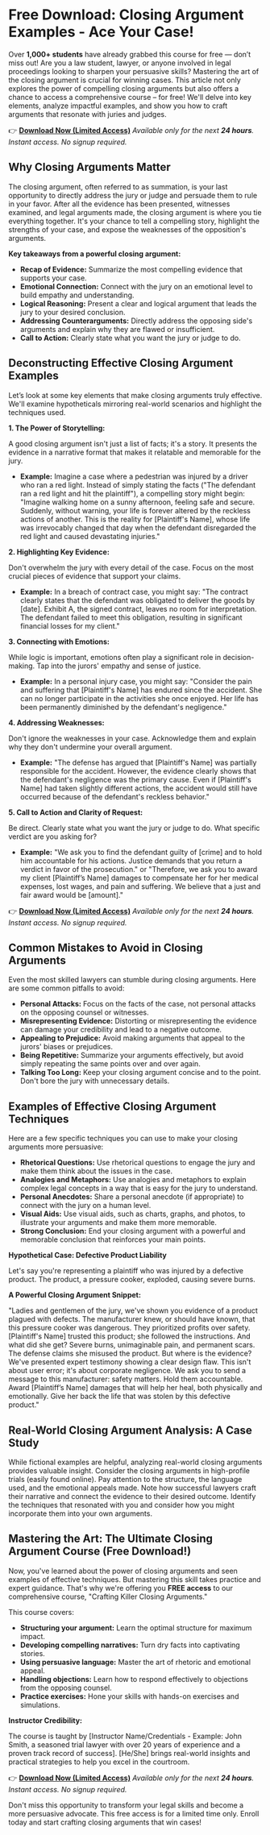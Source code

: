 # Free Download: Closing Argument Examples - Ace Your Case!

Over **1,000+ students** have already grabbed this course for free — don’t miss out! Are you a law student, lawyer, or anyone involved in legal proceedings looking to sharpen your persuasive skills? Mastering the art of the closing argument is crucial for winning cases. This article not only explores the power of compelling closing arguments but also offers a chance to access a comprehensive course – for free! We'll delve into key elements, analyze impactful examples, and show you how to craft arguments that resonate with juries and judges.

👉 **[Download Now (Limited Access)](https://udemywork.com/closing-argument-examples)**
_Available only for the next **24 hours**. Instant access. No signup required._

## Why Closing Arguments Matter

The closing argument, often referred to as summation, is your last opportunity to directly address the jury or judge and persuade them to rule in your favor. After all the evidence has been presented, witnesses examined, and legal arguments made, the closing argument is where you tie everything together. It's your chance to tell a compelling story, highlight the strengths of your case, and expose the weaknesses of the opposition's arguments.

**Key takeaways from a powerful closing argument:**

*   **Recap of Evidence:** Summarize the most compelling evidence that supports your case.
*   **Emotional Connection:** Connect with the jury on an emotional level to build empathy and understanding.
*   **Logical Reasoning:** Present a clear and logical argument that leads the jury to your desired conclusion.
*   **Addressing Counterarguments:** Directly address the opposing side's arguments and explain why they are flawed or insufficient.
*   **Call to Action:** Clearly state what you want the jury or judge to do.

## Deconstructing Effective Closing Argument Examples

Let’s look at some key elements that make closing arguments truly effective. We'll examine hypotheticals mirroring real-world scenarios and highlight the techniques used.

**1. The Power of Storytelling:**

A good closing argument isn't just a list of facts; it's a story. It presents the evidence in a narrative format that makes it relatable and memorable for the jury.

*   **Example:** Imagine a case where a pedestrian was injured by a driver who ran a red light. Instead of simply stating the facts ("The defendant ran a red light and hit the plaintiff"), a compelling story might begin: "Imagine walking home on a sunny afternoon, feeling safe and secure. Suddenly, without warning, your life is forever altered by the reckless actions of another. This is the reality for [Plaintiff's Name], whose life was irrevocably changed that day when the defendant disregarded the red light and caused devastating injuries."

**2. Highlighting Key Evidence:**

Don't overwhelm the jury with every detail of the case. Focus on the most crucial pieces of evidence that support your claims.

*   **Example:** In a breach of contract case, you might say: "The contract clearly states that the defendant was obligated to deliver the goods by [date]. Exhibit A, the signed contract, leaves no room for interpretation. The defendant failed to meet this obligation, resulting in significant financial losses for my client."

**3. Connecting with Emotions:**

While logic is important, emotions often play a significant role in decision-making. Tap into the jurors' empathy and sense of justice.

*   **Example:** In a personal injury case, you might say: "Consider the pain and suffering that [Plaintiff's Name] has endured since the accident. She can no longer participate in the activities she once enjoyed. Her life has been permanently diminished by the defendant's negligence."

**4. Addressing Weaknesses:**

Don't ignore the weaknesses in your case. Acknowledge them and explain why they don't undermine your overall argument.

*   **Example:** "The defense has argued that [Plaintiff's Name] was partially responsible for the accident. However, the evidence clearly shows that the defendant's negligence was the primary cause. Even if [Plaintiff's Name] had taken slightly different actions, the accident would still have occurred because of the defendant's reckless behavior."

**5. Call to Action and Clarity of Request:**

Be direct. Clearly state what you want the jury or judge to do. What specific verdict are you asking for?

*   **Example:** "We ask you to find the defendant guilty of [crime] and to hold him accountable for his actions. Justice demands that you return a verdict in favor of the prosecution." or "Therefore, we ask you to award my client [Plaintiff’s Name] damages to compensate her for her medical expenses, lost wages, and pain and suffering. We believe that a just and fair award would be [amount]."

👉 **[Download Now (Limited Access)](https://udemywork.com/closing-argument-examples)**
_Available only for the next **24 hours**. Instant access. No signup required._

## Common Mistakes to Avoid in Closing Arguments

Even the most skilled lawyers can stumble during closing arguments. Here are some common pitfalls to avoid:

*   **Personal Attacks:** Focus on the facts of the case, not personal attacks on the opposing counsel or witnesses.
*   **Misrepresenting Evidence:** Distorting or misrepresenting the evidence can damage your credibility and lead to a negative outcome.
*   **Appealing to Prejudice:** Avoid making arguments that appeal to the jurors' biases or prejudices.
*   **Being Repetitive:** Summarize your arguments effectively, but avoid simply repeating the same points over and over again.
*   **Talking Too Long:** Keep your closing argument concise and to the point. Don't bore the jury with unnecessary details.

## Examples of Effective Closing Argument Techniques

Here are a few specific techniques you can use to make your closing arguments more persuasive:

*   **Rhetorical Questions:** Use rhetorical questions to engage the jury and make them think about the issues in the case.
*   **Analogies and Metaphors:** Use analogies and metaphors to explain complex legal concepts in a way that is easy for the jury to understand.
*   **Personal Anecdotes:** Share a personal anecdote (if appropriate) to connect with the jury on a human level.
*   **Visual Aids:** Use visual aids, such as charts, graphs, and photos, to illustrate your arguments and make them more memorable.
*   **Strong Conclusion:** End your closing argument with a powerful and memorable conclusion that reinforces your main points.

**Hypothetical Case: Defective Product Liability**

Let's say you're representing a plaintiff who was injured by a defective product. The product, a pressure cooker, exploded, causing severe burns.

**A Powerful Closing Argument Snippet:**

"Ladies and gentlemen of the jury, we've shown you evidence of a product plagued with defects. The manufacturer knew, or should have known, that this pressure cooker was dangerous. They prioritized profits over safety. [Plaintiff's Name] trusted this product; she followed the instructions. And what did she get? Severe burns, unimaginable pain, and permanent scars. The defense claims she misused the product. But where is the evidence? We've presented expert testimony showing a clear design flaw. This isn't about user error; it's about corporate negligence. We ask you to send a message to this manufacturer: safety matters. Hold them accountable. Award [Plaintiff’s Name] damages that will help her heal, both physically and emotionally. Give her back the life that was stolen by this defective product."

## Real-World Closing Argument Analysis: A Case Study

While fictional examples are helpful, analyzing real-world closing arguments provides valuable insight. Consider the closing arguments in high-profile trials (easily found online). Pay attention to the structure, the language used, and the emotional appeals made. Note how successful lawyers craft their narrative and connect the evidence to their desired outcome. Identify the techniques that resonated with you and consider how you might incorporate them into your own arguments.

## Mastering the Art: The Ultimate Closing Argument Course (Free Download!)

Now, you've learned about the power of closing arguments and seen examples of effective techniques. But mastering this skill takes practice and expert guidance. That's why we're offering you **FREE access** to our comprehensive course, "Crafting Killer Closing Arguments."

This course covers:

*   **Structuring your argument:** Learn the optimal structure for maximum impact.
*   **Developing compelling narratives:** Turn dry facts into captivating stories.
*   **Using persuasive language:** Master the art of rhetoric and emotional appeal.
*   **Handling objections:** Learn how to respond effectively to objections from the opposing counsel.
*   **Practice exercises:** Hone your skills with hands-on exercises and simulations.

**Instructor Credibility:**

The course is taught by [Instructor Name/Credentials - Example: John Smith, a seasoned trial lawyer with over 20 years of experience and a proven track record of success]. [He/She] brings real-world insights and practical strategies to help you excel in the courtroom.

👉 **[Download Now (Limited Access)](https://udemywork.com/closing-argument-examples)**
_Available only for the next **24 hours**. Instant access. No signup required._

Don't miss this opportunity to transform your legal skills and become a more persuasive advocate. This free access is for a limited time only. Enroll today and start crafting closing arguments that win cases!
